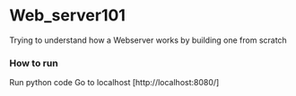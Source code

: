 # Web_server101
Trying to understand how a Webserver works by  building one from scratch

### How to run 
Run python code 
Go to localhost [http://localhost:8080/]
